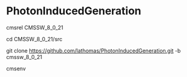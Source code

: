 # PhotonInducedGeneration

cmsrel  CMSSW_8_0_21

cd CMSSW_8_0_21/src

git clone https://github.com/lathomas/PhotonInducedGeneration.git -b cmssw_8_0_21 

cmsenv






